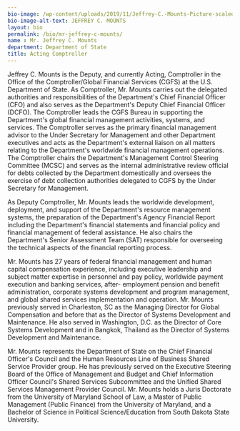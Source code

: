 ```yaml
---
bio-image: /wp-content/uploads/2019/11/Jeffrey-C.-Mounts-Picture-scaled.jpg
bio-image-alt-text: JEFFREY C. MOUNTS
layout: bio
permalink: /bio/mr-jeffrey-c-mounts/
name : Mr. Jeffrey C. Mounts
department: Department of State
title: Acting Comptroller
---
```


Jeffrey C. Mounts is the Deputy, and currently Acting, Comptroller in the Office of the Comptroller/Global Financial Services (CGFS) at the U.S. Department of State. As Comptroller, Mr. Mounts carries out the delegated authorities and responsibilities of the Department's Chief Financial Officer (CFO) and also serves as the Department's Deputy Chief Financial Officer (DCFO). The Comptroller leads the CGFS Bureau in
supporting the Department's global financial management activities, systems, and services. The Comptroller serves as the primary financial management advisor to the Under Secretary for Management and other Department executives and acts as the Department's external liaison on all matters relating to the Department's worldwide financial management operations. The Comptroller chairs the Department's Management Control Steering Committee (MCSC) and serves as the internal administrative review official for debts collected by the Department domestically and oversees the exercise of debt collection authorities delegated to CGFS by the Under Secretary for Management.

As Deputy Comptroller, Mr. Mounts leads the worldwide development, deployment, and support of the Department's resource management systems, the preparation of the Department's Agency Financial Report including the Department's financial statements and financial policy and financial management of federal assistance. He also chairs the Department's Senior Assessment Team (SAT) responsible for overseeing the technical
aspects of the financial reporting process.

Mr. Mounts has 27 years of federal financial management and human capital compensation experience, including executive leadership and subject matter expertise in personnel and pay policy, worldwide payment execution and banking services, after- employment pension and benefit administration, corporate systems development and program management, and global shared services implementation and operation. Mr.
Mounts previously served in Charleston, SC as the Managing Director for Global Compensation and before that as the Director of Systems Development and Maintenance. He also served in Washington, D.C. as the Director of Core Systems Development and in Bangkok, Thailand as the Director of Systems Development and Maintenance.

Mr. Mounts represents the Department of State on the Chief Financial Officer's Council and the Human Resources Line of Business Shared Service Provider group. He has previously served on the Executive Steering Board of the Office of Management and Budget and Chief Information Officer Council's Shared Services Subcommittee and the Unified Shared Services Management Provider Council. Mr. Mounts holds a Juris Doctorate from the University of Maryland School of Law, a Master of Public Management (Public Finance) from the University of Maryland, and a Bachelor of Science in Political Science/Education from South Dakota State University.
